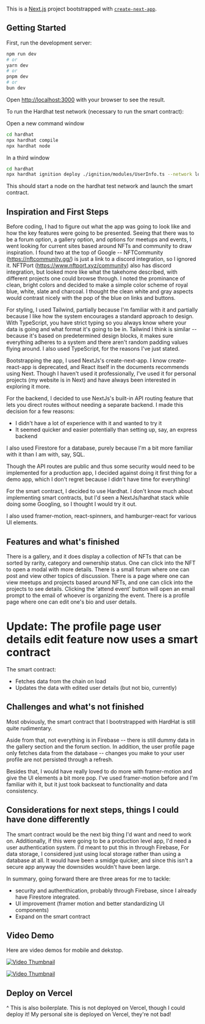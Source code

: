 This is a [Next.js](https://nextjs.org/) project bootstrapped with [`create-next-app`](https://github.com/vercel/next.js/tree/canary/packages/create-next-app).

## Getting Started

First, run the development server:

```bash
npm run dev
# or
yarn dev
# or
pnpm dev
# or
bun dev
```

Open [http://localhost:3000](http://localhost:3000) with your browser to see the result.

To run the Hardhat test network (necessary to run the smart contract):

Open a new command window
```bash
cd hardhat 
npx hardhat compile
npx hardhat node
```

In a third window
```bash
cd hardhat 
npx hardhat ignition deploy ./ignition/modules/UserInfo.ts --network localhost
```

This should start a node on the hardhat test network and launch the smart contract.

## Inspiration and First Steps

Before coding, I had to figure out what the app was going to look like and how the key features were going to be presented.
Seeing that there was to be a forum option, a gallery option, and options for meetups and events, I went looking for current sites based around NFTs and community to draw inspiration.
I found two at the top of Google -- 
NFTCommunity (https://nftcommunity.gg/) is just a link to a discord integration, so I ignored it.
NFTPort (https://www.nftport.xyz/community) also has discord integration, but looked more like what the takehome described, with different projects one could browse through. 
I noted the prominance of clean, bright colors and decided to make a simple color scheme of royal blue, white, slate and charcoal. I thought the clean white and gray aspects would contrast nicely with the pop of the blue on links and buttons.

For styling, I used Tailwind, partially because I'm familiar with it and partially because I like how the system encourages a standard approach to design. With TypeScript, you have strict typing so you always know where your data is going and what format it's going to be in. Tailwind I think is similar -- because it's based on predetermined design blocks, it makes sure everything adheres to a system and there aren't random padding values flying around.
I also used TypeScript, for the reasons I've just stated.

Bootstrapping the app, I used NextJs's create-next-app. I know create-react-app is deprecated, and React itself in the documents recommends using Next. Though I haven't used it professionally, I've used it for personal projects (my website is in Next) and have always been interested in exploring it more.

For the backend, I decided to use NextJs's built-in API routing feature that lets you direct routes without needing a separate backend. I made this decision for a few reasons:
- I didn't have a lot of experience with it and wanted to try it
- It seemed quicker and easier potentially than setting up, say, an express backend

I also used Firestore for a database, purely because I'm a bit more familiar with it than I am with, say, SQL.

Though the API routes are public and thus some security would need to be implemented for a production app, I decided against doing it first thing for a demo app, which I don't regret because I didn't have time for everything!

For the smart contract, I decided to use Hardhat. I don't know much about implementing smart contracts, but I'd seen a NextJs/hardhat stack while doing some Googling, so I thought I would try it out.

I also used framer-motion, react-spinners, and hamburger-react for various UI elements.

## Features and what's finished

There is a gallery, and it does display a collection of NFTs that can be sorted by rarity, category and ownership status. One can click into the NFT to open a modal with more details.
There is a small forum where one can post and view other topics of discussion.
There is a page where one can view meetups and projects based around NFTs, and one can click into the projects to see details. Clicking the 'attend event' button will open an email prompt to the email of whoever is organizing the event.
There is a profile page where one can edit one's bio and user details.
# Update: The profile page user details edit feature now uses a smart contract
The smart contract:
- Fetches data from the chain on load
- Updates the data with edited user details (but not bio, currently)

## Challenges and what's not finished

Most obviously, the smart contract that I bootrstrapped with HardHat is still quite rudimentary.

Aside from that, not everything is in Firebase -- there is still dummy data in the gallery section and the forum section. In addition, the user profile page only fetches data from the database -- changes you make to your user profile are not persisted through a refresh.

Besides that, I would have really loved to do more with framer-motion and give the UI elements a bit more pop. I've used framer-motion before and I'm familiar with it, but it just took backseat to functionality and data consistency.

## Considerations for next steps, things I could have done differently 

The smart contract would be the next big thing I'd want and need to work on. 
Additionally, if this were going to be a production level app, I'd need a user authentication system. I'd meant to put this in through Firebase, 
For data storage, I considered just using local storage rather than using a database at all. It would have been a smidge quicker, and since this isn't a secure app anyway the downsides wouldn't have been large.

In summary, going forward there are three areas for me to tackle:
- security and authenthication, probably through Firebase, since I already have Firestore integrated.
- UI improvement (framer motion and better standardizing UI components)
- Expand on the smart contract

## Video Demo

Here are video demos for mobile and dekstop.

[![Video Thumbnail](https://img.youtube.com/vi/ZrTNJwWfyEw/0.jpg)](https://www.youtube.com/watch?v=ZrTNJwWfyEw)

[![Video Thumbnail](https://img.youtube.com/vi/TOYjiiQLE5g/0.jpg)](https://www.youtube.com/watch?v=TOYjiiQLE5g)

## Deploy on Vercel

^ This is also boilerplate. This is not deployed on Vercel, though I could deploy it! My personal site is deployed on Vercel, they're not bad!
